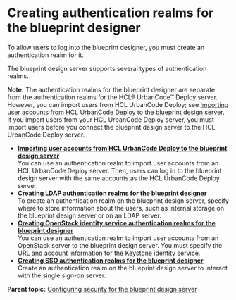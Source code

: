 # Creating authentication realms for the blueprint designer

To allow users to log into the blueprint designer, you must create an authentication realm for it.

The blueprint design server supports several types of authentication realms.

**Note:** The authentication realms for the blueprint designer are separate from the authentication realms for the HCL® UrbanCode™ Deploy server. However, you can import users from HCL UrbanCode Deploy; see [Importing user accounts from HCL UrbanCode Deploy to the blueprint design server](security_realms_ucd.md). If you import users from your HCL UrbanCode Deploy server, you must import users before you connect the blueprint design server to the HCL UrbanCode Deploy server.

-   **[Importing user accounts from HCL UrbanCode Deploy to the blueprint design server](../../com.edt.doc/topics/security_realms_ucd.md)**  
You can use an authentication realm to import user accounts from an HCL UrbanCode Deploy server. Then, users can log in to the blueprint design server with the same accounts as the HCL UrbanCode Deploy server.
-   **[Creating LDAP authentication realms for the blueprint designer](../../com.edt.doc/topics/security_realms_ldap.md)**  
To create an authentication realm on the blueprint design server, specify where to store information about the users, such as internal storage on the blueprint design server or on an LDAP server.
-   **[Creating OpenStack identity service authentication realms for the blueprint designer](../../com.edt.doc/topics/security_realms_openstack.md)**  
You can use an authentication realm to import user accounts from an OpenStack server to the blueprint design server. You must specify the URL and account information for the Keystone identity service.
-   **[Creating SSO authentication realms for the blueprint designer](../../com.edt.doc/topics/security_realms_sso.md)**  
Create an authentication realm on the blueprint design server to interact with the single sign-on server.

**Parent topic:** [Configuring security for the blueprint design server](../../com.edt.doc/topics/security_ov.md)

